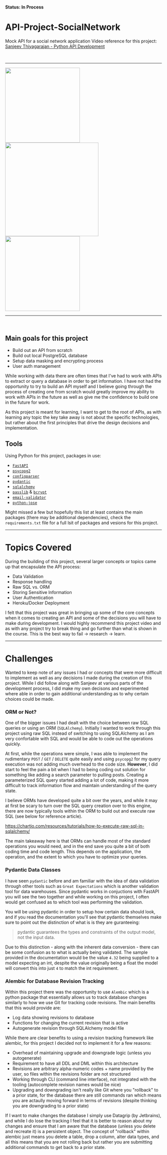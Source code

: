 #### Status: In Process

# API-Project-SocialNetwork
Mock API for a social network application
Video reference for this project: [Sanjeev Thiyagarajan - Python API Development](https://www.youtube.com/watch?v=0sOvCWFmrtA)

<br />

---



<p float="left">
  <img style="padding-right:30px;" width="240" src="https://cdn.jsdelivr.net/gh/devicons/devicon/icons/python/python-original-wordmark.svg"/>
  <img style="padding-right:40px;" width="300" src="https://cdn.jsdelivr.net/gh/devicons/devicon/icons/fastapi/fastapi-original-wordmark.svg"/> 
  <img style="padding-right:40px;" width="240" src="https://cdn.jsdelivr.net/gh/devicons/devicon/icons/postgresql/postgresql-original-wordmark.svg"/>
</p>


---

<br />

## Main goals for this project
- Build out an API from scratch
- Build out local PostgreSQL database
- Setup data masking and encrypting process
- User auth management

While working with data there are often times that I've had to work with APIs to extract or query a database in order to get information. I have not had the opportunity to try to build an API myself and I believe going through the process of creating one from scratch would greatly improve my ability to work with APIs in the future as well as give me the confidence to build one in the future for work.

As this project is meant for learning, I want to get to the root of APIs, as with learning any topic the key take away is not about the specific technologies, but rather about the first principles that drive the design decisions and implementation.

## Tools
Using Python for this project, packages in use:
- [`FastAPI`](https://fastapi.tiangolo.com/)
- [`psycopg2`](https://www.psycopg.org/docs/)
- [`configparser`](https://docs.python.org/3/library/configparser.html)
- [`pydantic`](https://pydantic-docs.helpmanual.io/)
- [`sqlalchemy`](https://www.sqlalchemy.org/)
- [`passlib`](https://passlib.readthedocs.io/en/stable/) & [`bcrypt`](https://pypi.org/project/bcrypt/)
- [`email-validator`](https://pypi.org/project/email-validator/)
- [`python-jose`](https://pypi.org/project/python-jose/)

Might missed a few but hopefully this list at least contains the main packages (there may be additional dependencies), check the `requirements.txt` file for a full lsit of packages and vesions for this project.

---

# Topics Covered
During the building of this project, several larger concepts or topics came up that encapsulate the API process:

- Data Validation
- Response handling
- Raw SQL vs. ORM
- Storing Sensitive Information
- User Authentication
- Heroku/Docker Deployment

I felt that this project was great in bringing up some of the core concepts when it comes to creating an API and some of the decisions you will have to make during development. I would highly recommend this project video and as with any project try to break thing and go further than what is shown in the course. This is the best way to fail -> research -> learn.

---

# Challenges

Wanted to keep note of any issues I had or concepts that were more difficult to implement as well as any decisions I made during the creation of this project. While I did follow along with Sanjeev at various parts of the development process, I did make my own decisons and experimented where able in order to gain additional understanding as to why certain choices could be made.

### **ORM or Not?**

One of the bigger issues I had dealt with the choice between raw SQL queries or using an ORM (`SQLAlchemy`). Initially I wanted to work through this project using raw SQL instead of switching to using SQLAlchemy as I am very confortable with SQL and would be able to code out the operations quickly.

At first, while the operations were simple, I was able to implement the rudimentary `POST` / `GET` / `DELETE` quite easily and using `psycopg2` for my query execution was not adding much overhead to the code size. **However**, I did start to feel the pain a bit when I had to being coding out solution for something like adding a search parameter to pulling posts. Creating a parameterized SQL query started adding a lot of code, making it more difficult to track information flow and maintain understanding of the query state.

I believe ORMs have developed quite a bit over the years, and while it may at first be scary to turn over the SQL query creation over to this engine, there are now typically tools within the ORM to build out and execute raw SQL (see below for reference article).

https://chartio.com/resources/tutorials/how-to-execute-raw-sql-in-sqlalchemy/

The main takeaway here is that ORMs can handle most of the standard operations you would need, and in the end save you quite a bit of both coding time and code length. This depends on the application, the operation, and the extent to which you have to optimize your queries.

### **Pydantic Data Classes**

I have seen `pydantic` before and am familiar with the idea of data validation through other tools such as `Great Expectations` which is another validation tool for data warehouses. Since pydantic works in conjuctions with FastAPI you will see the two together and while working on this project, I often would get confused as to which tool was performing the validation.

You will be using pydantic in order to setup how certain data should look, and if you read the documentation you'll see that pydantic themselves make sure to point out the distinction of what is is they are guranteeing:

> pydantic guarantees the types and constraints of the output model, not the input data.

Due to this distinction - along with the inherent data conversion - there can be some confusion as to what is actually being validated. The sample provided in the documentation would be the value `4.32` being supplied to a model expecting an int, despite the value originally being a float the model will convert this into just `4` to match the int requirement.

### **Alembic for Database Revision Tracking**

Within this project there was the opportunity to use `Alembic` which is a python package that essentially allows us to track database changes similarly to how we use Git for tracking code revisions. The main benefits that this would provide are:

- Log data showing revisions to database
- Functions for changing the current revision that is active
- Autogenerate revision through SQLAlchemy model file

While there are clear benefits to using a revision tracking framework like alembic, for this project I decided not to implement it for a few reasons:

- Overhead of maintaining upgrade and downgrade logic (unless you autogenerate)
- Requirement to have all DDL and DML within this architecture
- Revisions are arbitrary alpha-numeric codes + name provided by the user, so files within the revisions folder are not structured
- Working through CLI (command line interface), not integrated with the tooling (autocomplete revision names would be nice)
- Upgrading and downgrading isn't really like Git where you "rollback" to a prior state, for the database there are still commands ran which means you are actaully moving forward in terms of revisions (despite thinking you are downgrading to a prior state)

If I want to make changes the database I simply use Datagrip (by Jetbrains), and while I do lose the tracking I feel that it is better to reason about my changes and ensure that I am aware that the database (unless you delete and recreate it) is a persistent object. The concept of "rollback" within alembic just means you delete a table, drop a column, alter data types, and all this means that you are not rolling back but rather you are submitting additional commands to get back to a prior state. 